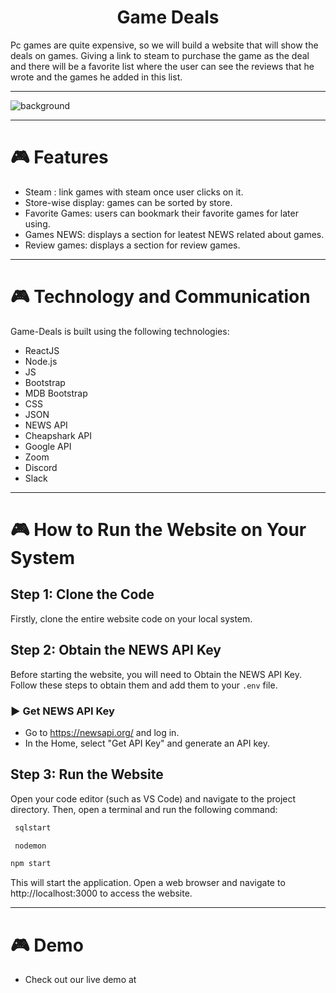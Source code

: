 <h1 align="center">Game Deals</h1>
Pc games are quite expensive, so we will build a website that will show the deals on games. Giving a link to steam to purchase the game as the deal and there will be a favorite list where the user can see the reviews that he wrote and the games he added in this list.
<hr/>

![background](https://cdn.discordapp.com/attachments/1110834927542468648/1113063242420473917/image_1.png)

<hr/>

# 🎮 Features 

- Steam : link games with steam once user clicks on it.
- Store-wise display: games can be sorted by store.
- Favorite Games: users can bookmark their favorite games for later using.
- Games NEWS: displays a section for leatest NEWS related about games.
- Review games: displays a section for review games.

<hr/>

# 🎮 Technology and Communication

Game-Deals is built using the following technologies:

- ReactJS
- Node.js
- JS
- Bootstrap
- MDB Bootstrap
- CSS
- JSON
- NEWS API
- Cheapshark API
- Google API
- Zoom
- Discord
- Slack

<hr/>

# 🎮 How to Run the Website on Your System

## Step 1: Clone the Code

Firstly, clone the entire website code on your local system.

## Step 2: Obtain the NEWS API Key 

Before starting the website, you will need to Obtain the NEWS API Key. Follow these steps to obtain them and add them to your `.env` file.

### ▶️ Get NEWS API Key 

- Go to https://newsapi.org/ and log in.
- In the Home, select "Get API Key" and generate an API key.

## Step 3: Run the Website

Open your code editor (such as VS Code) and navigate to the project directory. Then, open a terminal and run the following command:
```bash in backend side
 sqlstart
```
```bash
 nodemon
```
```bash in frontend side
npm start
```
This will start the application. Open a web browser and navigate to http://localhost:3000 to access the website.


<hr/>

# 🎮 Demo 

- Check out our live demo at 